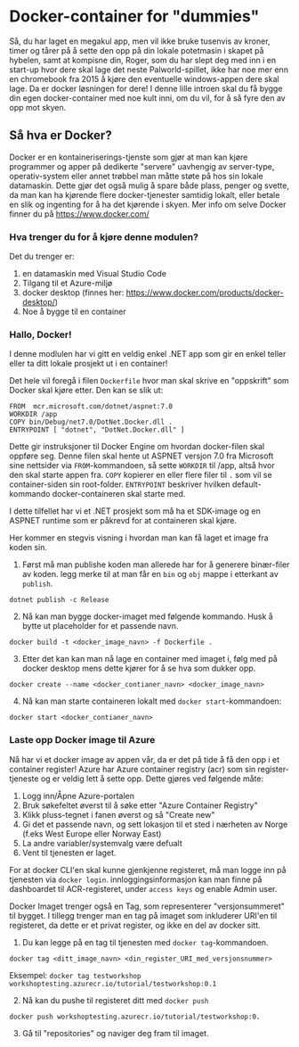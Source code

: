 # Docker-container for "dummies" 

Så, du har laget en megakul app, men vil ikke bruke tusenvis av kroner, timer og tårer på å sette den opp på din lokale potetmasin i skapet på hybelen, samt at kompisne din, Roger, som du har slept deg med inn i en start-up hvor dere skal lage det neste Palworld-spillet, ikke har noe mer enn en chromebook fra 2015 å kjøre den eventuelle windows-appen dere skal lage. Da er docker løsningen for dere! I denne lille introen skal du få bygge din egen docker-container med noe kult inni, om du vil, for å så fyre den av opp mot skyen. 

## Så hva er Docker? 
Docker er en kontaineriserings-tjenste som gjør at man kan kjøre programmer og apper på dedikerte "servere" uavhengig av server-type, operativ-system eller annet trøbbel man måtte støte på hos sin lokale datamaskin. Dette gjør det også mulig å spare både plass, penger og svette, da man kan ha kjørende flere docker-tjenester samtidig lokalt, eller betale en slik og ingenting for å ha det kjørende i skyen. Mer info om selve Docker finner du på https://www.docker.com/ 

### Hva trenger du for å kjøre denne modulen? 
Det du trenger er:

1. en datamaskin med Visual Studio Code
2. Tilgang til et Azure-miljø
3. docker desktop (finnes her: https://www.docker.com/products/docker-desktop/)
4. Noe å bygge til en container

### Hallo, Docker! 
I denne modlulen har vi gitt en veldig enkel .NET app som gir en enkel teller eller ta ditt lokale prosjekt ut i en container! 

Det hele vil foregå i filen `Dockerfile` hvor man skal skrive en "oppskrift" som Docker skal kjøre etter. Den kan se slik ut:

```
FROM  mcr.microsoft.com/dotnet/aspnet:7.0
WORKDIR /app
COPY bin/Debug/net7.0/DotNet.Docker.dll .
ENTRYPOINT [ "dotnet", "DotNet.Docker.dll" ]
```

Dette gir instruksjoner til Docker Engine om hvordan docker-filen skal oppføre seg. Denne filen skal hente ut ASPNET versjon 7.0 fra Microsoft sine nettsider via `FROM`-kommandoen, så sette `WORKDIR` til /app, altså hvor den skal starte appen fra. `COPY` kopierer en eller flere filer til `.` som vil se container-siden sin root-folder. 
`ENTRYPOINT` beskriver hvilken default-kommando docker-containeren skal starte med.

I dette tilfellet har vi et .NET prosjekt som må ha et SDK-image og en ASPNET runtime som er påkrevd for at containeren skal kjøre. 

Her kommer en stegvis visning i hvordan man kan få laget et image fra koden sin. 
1. Først må man publishe koden man allerede har for å generere binær-filer av koden. legg merke til at man får en `bin` og `obj` mappe i etterkant av `publish`.

```
dotnet publish -c Release  
```

2. Nå kan man bygge docker-imaget med følgende kommando. Husk å bytte ut placeholder for et passende navn.

```
docker build -t <docker_image_navn> -f Dockerfile .
```


3. Etter det kan kan man nå lage en container med imaget i, følg med på docker desktop mens dette kjører for å se hva som dukker opp. 
```
docker create --name <docker_contianer_navn> <docker_image_navn>
```
4. Nå kan man starte containeren lokalt med `docker start`-kommandoen:
```
docker start <docker_contianer_navn>
```

### Laste opp Docker image til Azure

Nå har vi et docker image av appen vår, da er det på tide å få den opp i et container register! Azure har Azure container registry (acr) som sin register-tjeneste og er veldig lett å sette opp. Dette gjøres ved følgende måte: 

1. Logg inn/Åpne Azure-portalen
2. Bruk søkefeltet øverst til å søke etter "Azure Container Registry" 
3. Klikk pluss-tegnet i fanen øverst og så "Create new"  
4. Gi det et passende navn, og sett lokasjon til et sted i nærheten av Norge (f.eks West Europe eller Norway East)
5. La andre variabler/systemvalg være defualt
6. Vent til tjenesten er laget. 

For at docker CLI'en skal kunne gjenkjenne registeret, må man logge inn på tjenesten via `docker login`. innloggingsinformasjon kan man finne på dashboardet til ACR-registeret, under `access keys` og enable Admin user. 

Docker Imaget trenger også en Tag, som representerer "versjonsummeret" til bygget. I tillegg trenger man en tag på imaget som inkluderer URI'en til registeret, da dette er et privat register, og ikke en del av docker sitt. 

1. Du kan legge på en tag til tjenesten med `docker tag`-kommandoen. 
```
docker tag <ditt_image_navn> <din_register_URI_med_versjonsnummer>
```
Eksempel: `docker tag testworkshop workshoptesting.azurecr.io/tutorial/testworkshop:0.1`

2. Nå kan du pushe til registeret ditt med `docker push`

```
docker push workshoptesting.azurecr.io/tutorial/testworkshop:0.
```

3. Gå til "repositories" og naviger deg fram til imaget.